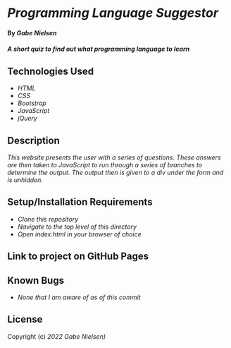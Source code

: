 # _Programming Language Suggestor_

#### By _**Gabe Nielsen**_

#### _A short quiz to find out what programming language to learn_

## Technologies Used

- _HTML_
- _CSS_
- _Bootstrap_
- _JavaScript_
- _jQuery_

## Description

_This website presents the user with a series of questions. These answers are then taken to JavaScript to run through a series of branches to determine the output. The output then is given to a div under the form and is unhidden._

## Setup/Installation Requirements

- _Clone this repository_
- _Navigate to the top level of this directory_
- _Open index.html in your browser of choice_

## Link to project on GitHub Pages

## Known Bugs

- _None that I am aware of as of this commit_

## License

Copyright (c) _2022_ _Gabe Nielsen)_
